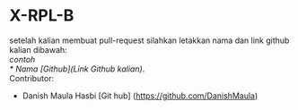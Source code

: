 # X-RPL-B
setelah kalian membuat pull-request silahkan letakkan nama dan link github kalian dibawah:  
_contoh_  
_* Nama [Github](Link Github kalian)_.  
Contributor:  
- Danish Maula Hasbi [Git hub]  (https://github.com/DanishMaula)


